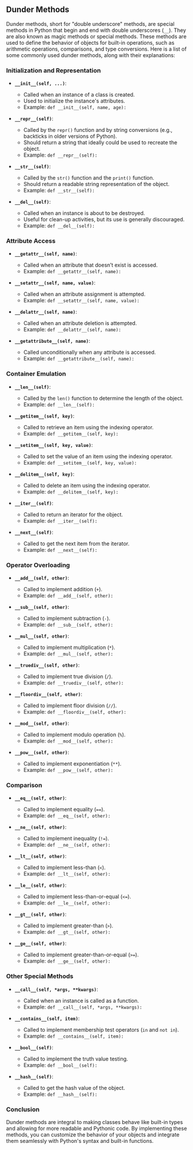 ## Dunder Methods 
Dunder methods, short for "double underscore" methods, are special methods in Python that begin and end with double underscores (`__`). They are also known as magic methods or special methods. These methods are used to define the behavior of objects for built-in operations, such as arithmetic operations, comparisons, and type conversions. Here is a list of some commonly used dunder methods, along with their explanations:

### Initialization and Representation

- **`__init__(self, ...)`**:
  - Called when an instance of a class is created.
  - Used to initialize the instance's attributes.
  - Example: `def __init__(self, name, age):`

- **`__repr__(self)`**:
  - Called by the `repr()` function and by string conversions (e.g., backticks in older versions of Python).
  - Should return a string that ideally could be used to recreate the object.
  - Example: `def __repr__(self):`

- **`__str__(self)`**:
  - Called by the `str()` function and the `print()` function.
  - Should return a readable string representation of the object.
  - Example: `def __str__(self):`

- **`__del__(self)`**:
  - Called when an instance is about to be destroyed.
  - Useful for clean-up activities, but its use is generally discouraged.
  - Example: `def __del__(self):`

### Attribute Access

- **`__getattr__(self, name)`**:
  - Called when an attribute that doesn’t exist is accessed.
  - Example: `def __getattr__(self, name):`

- **`__setattr__(self, name, value)`**:
  - Called when an attribute assignment is attempted.
  - Example: `def __setattr__(self, name, value):`

- **`__delattr__(self, name)`**:
  - Called when an attribute deletion is attempted.
  - Example: `def __delattr__(self, name):`

- **`__getattribute__(self, name)`**:
  - Called unconditionally when any attribute is accessed.
  - Example: `def __getattribute__(self, name):`

### Container Emulation

- **`__len__(self)`**:
  - Called by the `len()` function to determine the length of the object.
  - Example: `def __len__(self):`

- **`__getitem__(self, key)`**:
  - Called to retrieve an item using the indexing operator.
  - Example: `def __getitem__(self, key):`

- **`__setitem__(self, key, value)`**:
  - Called to set the value of an item using the indexing operator.
  - Example: `def __setitem__(self, key, value):`

- **`__delitem__(self, key)`**:
  - Called to delete an item using the indexing operator.
  - Example: `def __delitem__(self, key):`

- **`__iter__(self)`**:
  - Called to return an iterator for the object.
  - Example: `def __iter__(self):`

- **`__next__(self)`**:
  - Called to get the next item from the iterator.
  - Example: `def __next__(self):`

### Operator Overloading

- **`__add__(self, other)`**:
  - Called to implement addition (`+`).
  - Example: `def __add__(self, other):`

- **`__sub__(self, other)`**:
  - Called to implement subtraction (`-`).
  - Example: `def __sub__(self, other):`

- **`__mul__(self, other)`**:
  - Called to implement multiplication (`*`).
  - Example: `def __mul__(self, other):`

- **`__truediv__(self, other)`**:
  - Called to implement true division (`/`).
  - Example: `def __truediv__(self, other):`

- **`__floordiv__(self, other)`**:
  - Called to implement floor division (`//`).
  - Example: `def __floordiv__(self, other):`

- **`__mod__(self, other)`**:
  - Called to implement modulo operation (`%`).
  - Example: `def __mod__(self, other):`

- **`__pow__(self, other)`**:
  - Called to implement exponentiation (`**`).
  - Example: `def __pow__(self, other):`

### Comparison

- **`__eq__(self, other)`**:
  - Called to implement equality (`==`).
  - Example: `def __eq__(self, other):`

- **`__ne__(self, other)`**:
  - Called to implement inequality (`!=`).
  - Example: `def __ne__(self, other):`

- **`__lt__(self, other)`**:
  - Called to implement less-than (`<`).
  - Example: `def __lt__(self, other):`

- **`__le__(self, other)`**:
  - Called to implement less-than-or-equal (`<=`).
  - Example: `def __le__(self, other):`

- **`__gt__(self, other)`**:
  - Called to implement greater-than (`>`).
  - Example: `def __gt__(self, other):`

- **`__ge__(self, other)`**:
  - Called to implement greater-than-or-equal (`>=`).
  - Example: `def __ge__(self, other):`

### Other Special Methods

- **`__call__(self, *args, **kwargs)`**:
  - Called when an instance is called as a function.
  - Example: `def __call__(self, *args, **kwargs):`

- **`__contains__(self, item)`**:
  - Called to implement membership test operators (`in` and `not in`).
  - Example: `def __contains__(self, item):`

- **`__bool__(self)`**:
  - Called to implement the truth value testing.
  - Example: `def __bool__(self):`

- **`__hash__(self)`**:
  - Called to get the hash value of the object.
  - Example: `def __hash__(self):`

### Conclusion

Dunder methods are integral to making classes behave like built-in types and allowing for more readable and Pythonic code. By implementing these methods, you can customize the behavior of your objects and integrate them seamlessly with Python's syntax and built-in functions.